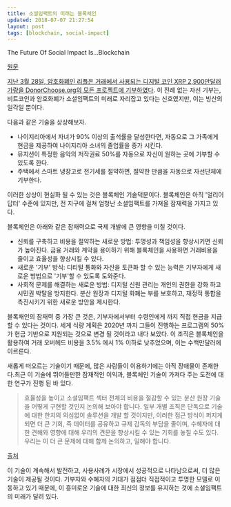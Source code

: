 ```yaml
---
title: 소셜임팩트의 미래는 블록체인
updated: 2018-07-07 21:27:54
layout: post
tags: [blockchain, social-impact]
---
```


The Future Of Social Impact Is...Blockchain

[원문](https://www.forbes.com/sites/davidhessekiel/2018/04/03/the-future-of-social-impact-is-blockchain)

[지난 3월 28일, 암호화폐인 리플은 거래에서 사용되는 디지털 코인 XRP 2,900만달러 가량을 DonorChoose.org의 모든 프로젝트에 기부하였다](https://www.fastcompany.com/40551578/a-29-million-cryptocurrency-donation-just-funded-every-project-on-donorschoose-org). 이 전례 없는 자선 기부는, 비트코인과 암호화폐가 소셜임팩트의 미래로 자리잡고 있다는 신호였지만, 이는 빙산의 일각일 뿐이다.

다음과 같은 기술을 상상해보자.

- 나이지리아에서 자녀가 90% 이상의 출석률을 달성한다면, 자동으로 그 가족에게 현금을 제공하여 나이지리아 소녀의 졸업률을 증가 시킨다.
- 뮤지션이 특정한 음악의 저작권료 50%를 자동으로 자신이 원하는 곳에 기부할 수 있도록 한다.
- 주택에서 스마트 냉장고로 전기세를 절약하면, 절약한 만큼을 자동으로 자선단체에 기부한다.

이러한 상상이 현실화 될 수 있는 것은 블록체인 기술덕분이다. 블록체인은 아직 '얼리어답터' 수준에 있지만, 전 지구에 걸쳐 엄청난 소셜임팩트를 가져올 잠재력을 가지고 있다.

블록체인은 아래와 같은 잠재력으로 국제 개발에 큰 영향을 미칠 것이다.

- 신뢰를 구축하고 비용을 절약하는 새로운 방법: 투명성과 책임성을 향상시키면 신뢰가 높아진다. 금융 거래와 계약을 용이하기 위해 블록체인을 사용하면 거래비용을 줄이고 효율성을 향상시킬 수 있다.
- 새로운 '기부' 방식: 디티털 통화와 자산을 토큰화 할 수 있는 능력은 기부자에게 새로운 방법으로 '기부'할 수 있도록 도와준다.
- 사회적 문제를 해결하는 새로운 방법: 디지털 신원 관리는 개인의 권한을 강화 하고 시민권 박탈을 방지한다. 분산 원장과 디지털 화폐는 부를 보호하고, 재정적 통합을 촉진시키기 위한 새로운 방안을 제시한다.

블록채인의 잠재력 중 가장 큰 것은, 기부자에서부터 수령인에게 까지 직접 현금을 지급 할 수 있다는 것이다. 세계 식량 계획은 2020년 까지 그들이 진행하는 프로그램의 50%가 현금 기반으로 지원되는 것으로 변경 될 것이라고 내다 보았다. 이 조직은 블록체인을 활용하여 거래 오버헤드 비용을 3.5% 에서 1% 이하로 낮추었으며, 이는 수백만달러에 이르른다.

새롭게 떠오르는 기술이기 때문에, 많은 사람들이 이용하기에는 아직 장애물이 존재한다.최근 이 기술에 뛰어들만한 잠재적인 이익과, 블록체인 기술이 가져다 주는 도전에 대한 연구가 진행 된 바 있다.

> 효율성을 높이고 소셜임팩트 섹터 전체의 비용을 절감할 수 있는 분산 원장 기술을 어떻게 구현할 것인지 논의해 보아야 합니다. 일부 개별 조직은 단독으로 기술에 대한 한치의 의심없이 솔루션을 개발 할 것이지만, 이러한 접근 방식이 퍼지게 되면 더 큰 기회, 즉 데이터를 공유하고 규제 감독의 부담을 줄이며, 수혜자에 대한 견해와 영향에 대해 우리의 견문을 향상시킬 수 있는 기회를 놓칠 수도 있다. 우리는 이 더 큰 문제에 대해 함께 논의하고, 일해야 합니다.

[출처](https://www.mercycorps.org/sites/default/files/Mercy-Corps-A-Revolution-in-Trust-Blockchain-May-2017_1.pdf)

이 기술이 계속해서 발전하고, 사용사례가 시장에서 성공적으로 나타남으로써, 더 많은 기술이 제공될 것이다. 기부자와 수혜자의 기대가 점점더 직접적이고 투명한 모델로 이동하고 있기 때문에, 이 흥미로운 기술에 대한 최신의 정보를 유지하는 것에 소셜임팩트의 미래가 달려 있다.


